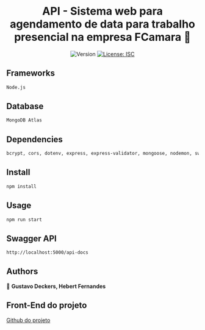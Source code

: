 <h1 align="center">API - Sistema web para agendamento de data para trabalho presencial na empresa FCamara 👋</h1>
<p align="center">
  <img alt="Version" src="https://img.shields.io/badge/version-1.0.0-blue.svg?cacheSeconds=2592000" />
  <a href="#" target="_blank">
    <img alt="License: ISC" src="https://img.shields.io/badge/License-ISC-yellow.svg" />
  </a>
</p>

## Frameworks

```sh
Node.js
```

## Database

```sh
MongoDB Atlas
```

## Dependencies

```sh
bcrypt, cors, dotenv, express, express-validator, mongoose, nodemon, swagger-ui-express, uuid
```

## Install

```sh
npm install
```

## Usage

```sh
npm run start
```

## Swagger API

```sh
http://localhost:5000/api-docs
```

## Authors

👤 **Gustavo Deckers, Hebert Fernandes**

## Front-End do projeto

<a href="https://github.com/AndeCardoso/fcamara-agenda">Github do projeto</a>
